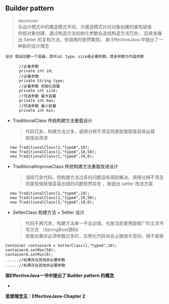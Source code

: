 Builder pattern 
-
> decmoon: <br/>
与设计模式中的建造模式不同，次建造模式针对对象创建的属性赋值 <br/>
传统对象创建，通过构造方法初始化参数会造成构造方法冗余，
后续发展出 Setter 的复制方法，但调用时依然繁琐，
故 EffectiveJava 中提出了一种新的设计理念<br/>

````
设计 假设创建一个容器，其中id，type，size是必要参数，其余参数为可选参数

      //必备参数
      private int id;
      //必备参数
      private String type;
      //必备参数 初始化容量
      private int size;
      //可选参数 最大容量
      private int max;
      //可选参数 最小容量
      private int min;
````

+ TraditionalClass 传统构建方法重载设计
     >代码冗余，构建方法过多，调用分辨不清且同类型值赋值容易出错<br/>
     故提出改进
````
  new TraditionalClass(1,"typeA",10);
  new TraditionalClass(1,"typeA",10,50);
  new TraditionalClass(1,"typeA",10,0);
````
     
+ TraditionalImproveClass   传统构建方法重载改进设计
    > 消除冗余代码，但构建方法过多的问题没有得到解决，调用分辨不清且同类型值赋值容易出错的问题依然存在
    ，故提出 setter 改进方案
````
  new TraditionalClass(1,"typeA",10);
  new TraditionalClass(1,"typeA",10,50);
  new TraditionalClass(1,"typeA",10,0);
````
+ SetterClass 构建方法 + Setter 设计
    > 代码不再冗余，构建方法单一不会出错，也是当前使用面极广的主流书写方式 （SpringBoot源码)<br/>
    但是如果非必须参数过多时，实例化代码块会占据很大空间，很不美观
````
Container containerA = SetterClass(1,"typeA",10);
containerA.setMax(50);
containerA.setMin(0);
......//如果存在其他非必要参数
......//如果存在其他非必要参数
````
**故EffectiveJava一书中提出了 Builder pattern 的概念**

+ 

**思想理念见：EffectiveJava-Chapter 2**

